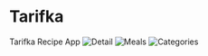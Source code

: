 # Tarifka
Tarifka Recipe App
![Detail](https://user-images.githubusercontent.com/107304926/198720035-8928d0f4-9846-4a73-8db6-b68aa33948a9.png)
![Meals](https://user-images.githubusercontent.com/107304926/198720058-d755b014-b684-4cbd-8019-2c67e5e8b879.png)
![Categories](https://user-images.githubusercontent.com/107304926/198720136-5f582e01-51d0-4635-ad86-c6e6d236dfed.png)
